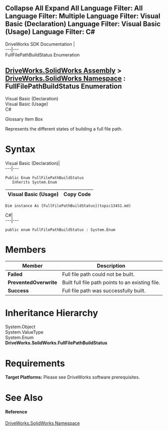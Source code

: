 Collapse All Expand All Language Filter: All  Language Filter: Multiple  Language Filter: Visual Basic (Declaration) Language Filter: Visual Basic (Usage) Language Filter: C#  
---  
DriveWorks SDK Documentation  |   
---|---  
FullFilePathBuildStatus Enumeration   
  
[DriveWorks.SolidWorks Assembly](topic13342.md) > [DriveWorks.SolidWorks Namespace](topic13345.md) : FullFilePathBuildStatus Enumeration  
---  
  
Visual Basic (Declaration)    
Visual Basic (Usage)    
C# 

Glossary Item Box

Represents the different states of building a full file path. 

# Syntax

Visual Basic (Declaration)|   
---|---  
      
    
    Public Enum FullFilePathBuildStatus 
       Inherits System.Enum  
  
Visual Basic (Usage)| Copy Code  
---|---  
      
    
    Dim instance As [FullFilePathBuildStatus](topic13451.md)  
  
C#|   
---|---  
      
    
    public enum FullFilePathBuildStatus : System.Enum   
  
# Members

Member| Description  
---|---  
**Failed**|  Full file path could not be built.  
**PreventedOverwrite**|  Built full file path points to an existing file.  
**Success**|  Full file path was successfully built.  
  
# Inheritance Hierarchy

System.Object  
System.ValueType  
System.Enum  
**DriveWorks.SolidWorks.FullFilePathBuildStatus**  


# Requirements

**Target Platforms:** Please see DriveWorks software prerequisites.

# See Also

#### Reference

[DriveWorks.SolidWorks Namespace](topic13345.md)


